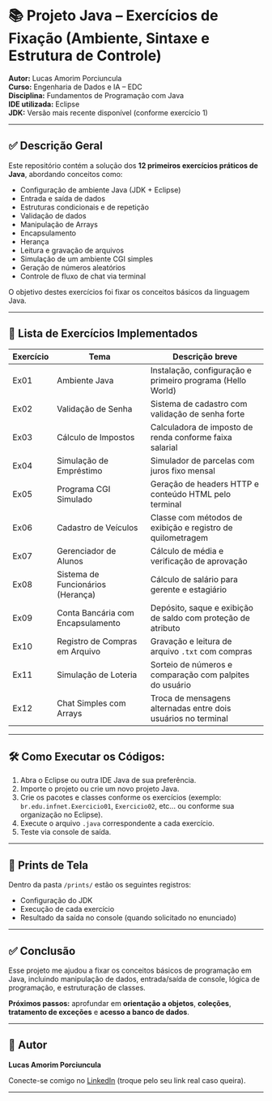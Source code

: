 # 📚 Projeto Java – Exercícios de Fixação (Ambiente, Sintaxe e Estrutura de Controle)

**Autor:** Lucas Amorim Porciuncula  
**Curso:** Engenharia de Dados e IA – EDC  
**Disciplina:** Fundamentos de Programação com Java  
**IDE utilizada:** Eclipse  
**JDK:** Versão mais recente disponível (conforme exercício 1)

---

## ✅ Descrição Geral

Este repositório contém a solução dos **12 primeiros exercícios práticos de Java**, abordando conceitos como:

- Configuração de ambiente Java (JDK + Eclipse)
- Entrada e saída de dados
- Estruturas condicionais e de repetição
- Validação de dados
- Manipulação de Arrays
- Encapsulamento
- Herança
- Leitura e gravação de arquivos
- Simulação de um ambiente CGI simples
- Geração de números aleatórios
- Controle de fluxo de chat via terminal

O objetivo destes exercícios foi fixar os conceitos básicos da linguagem Java.

---

## 📌 Lista de Exercícios Implementados

| Exercício | Tema                                   | Descrição breve                              |
|---------|---------------------------------------|-------------------------------------------|
| Ex01    | Ambiente Java                         | Instalação, configuração e primeiro programa (Hello World) |
| Ex02    | Validação de Senha                    | Sistema de cadastro com validação de senha forte |
| Ex03    | Cálculo de Impostos                   | Calculadora de imposto de renda conforme faixa salarial |
| Ex04    | Simulação de Empréstimo               | Simulador de parcelas com juros fixo mensal |
| Ex05    | Programa CGI Simulado                 | Geração de headers HTTP e conteúdo HTML pelo terminal |
| Ex06    | Cadastro de Veículos                  | Classe com métodos de exibição e registro de quilometragem |
| Ex07    | Gerenciador de Alunos                 | Cálculo de média e verificação de aprovação |
| Ex08    | Sistema de Funcionários (Herança)     | Cálculo de salário para gerente e estagiário |
| Ex09    | Conta Bancária com Encapsulamento     | Depósito, saque e exibição de saldo com proteção de atributo |
| Ex10    | Registro de Compras em Arquivo        | Gravação e leitura de arquivo `.txt` com compras |
| Ex11    | Simulação de Loteria                  | Sorteio de números e comparação com palpites do usuário |
| Ex12    | Chat Simples com Arrays               | Troca de mensagens alternadas entre dois usuários no terminal |

---

## 🛠️ Como Executar os Códigos:

1. Abra o Eclipse ou outra IDE Java de sua preferência.
2. Importe o projeto ou crie um novo projeto Java.
3. Crie os pacotes e classes conforme os exercícios (exemplo: `br.edu.infnet.Exercicio01`, `Exercicio02`, etc... ou conforme sua organização no Eclipse).
4. Execute o arquivo `.java` correspondente a cada exercício.
5. Teste via console de saída.

---

## 📸 Prints de Tela

Dentro da pasta `/prints/` estão os seguintes registros:

- Configuração do JDK
- Execução de cada exercício
- Resultado da saída no console (quando solicitado no enunciado)

---

## ✅ Conclusão

Esse projeto me ajudou a fixar os conceitos básicos de programação em Java, incluindo manipulação de dados, entrada/saída de console, lógica de programação, e estruturação de classes.

**Próximos passos:** aprofundar em **orientação a objetos**, **coleções**, **tratamento de exceções** e **acesso a banco de dados**.

---

## 🚀 Autor

**Lucas Amorim Porciuncula**

Conecte-se comigo no [LinkedIn](https://www.linkedin.com) (troque pelo seu link real caso queira).

---
